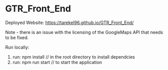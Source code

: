 # GTR_Front_End

Deployed Website: https://tarekel96.github.io/GTR_Front_End/

Note - there is an issue with the licensing of the GoogleMaps API that needs to be fixed.

Run locally:
1) run: npm install // in the root directory to install dependcies
2) run: npm run start // to start the application

